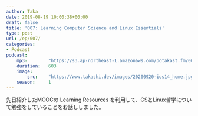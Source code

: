 ```yaml
---
author: Taka
date: 2019-08-19 10:00:38+00:00
draft: false
title: '007: Learning Computer Science and Linux Essentials'
type: post
url: /ep/007/
categories:
- Podcast
podcast:
    mp3:        "https://s3.ap-northeast-1.amazonaws.com/potakast.fm/007.m4a"
    duration:   603
    image:
        src:    "https://www.takashi.dev/images/20200920-ios14_home.jpg"
    season:     1
---
```





先日紹介したMOOCの Learning Resources を利用して、CSとLinux哲学について勉強をしていることをお話ししました。



